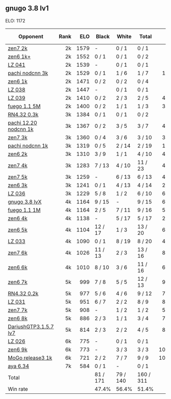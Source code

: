## gnugo 3.8 lv1 ##

ELO: 1172

Opponent | Rank | ELO | Black | White | Total | Win rate
---------|-----:|----:|-------|-------|-------|-------:
[zen7 2k](zen7%202k.md) | 2k | 1579 | - | 0 / 1 | 0 / 1 | 0.0%
[zen6 1k+](zen6%201k+.md) | 2k | 1552 | 0 / 1 | 0 / 1 | 0 / 2 | 0.0%
[LZ 041](LZ%20041.md) | 2k | 1539 | - | 0 / 1 | 0 / 1 | 0.0%
[pachi nodcnn 3k](pachi%20nodcnn%203k.md) | 2k | 1529 | 0 / 1 | 1 / 6 | 1 / 7 | 14.3%
[zen6 1k](zen6%201k.md) | 2k | 1471 | 0 / 2 | 0 / 2 | 0 / 4 | 0.0%
[LZ 038](LZ%20038.md) | 2k | 1447 | - | 0 / 1 | 0 / 1 | 0.0%
[LZ 039](LZ%20039.md) | 2k | 1410 | 0 / 2 | 2 / 3 | 2 / 5 | 40.0%
[fuego 1.1 5M](fuego%201.1%205M.md) | 2k | 1400 | 0 / 2 | 1 / 1 | 1 / 3 | 33.3%
[RN4.32 0.3k](RN4.32%200.3k.md) | 3k | 1384 | 0 / 1 | 0 / 1 | 0 / 2 | 0.0%
[pachi 12.20 nodcnn 1k](pachi%2012.20%20nodcnn%201k.md) | 3k | 1367 | 0 / 2 | 3 / 5 | 3 / 7 | 42.9%
[zen7 3k](zen7%203k.md) | 3k | 1360 | 0 / 4 | 3 / 6 | 3 / 10 | 30.0%
[pachi nodcnn 1k](pachi%20nodcnn%201k.md) | 3k | 1319 | 0 / 5 | 2 / 14 | 2 / 19 | 10.5%
[zen6 2k](zen6%202k.md) | 3k | 1310 | 3 / 9 | 1 / 1 | 4 / 10 | 40.0%
[zen7 4k](zen7%204k.md) | 3k | 1283 | 7 / 13 | 4 / 10 | 11 / 23 | 47.8%
[zen7 5k](zen7%205k.md) | 3k | 1259 | - | 6 / 13 | 6 / 13 | 46.2%
[zen6 3k](zen6%203k.md) | 3k | 1241 | 0 / 1 | 4 / 13 | 4 / 14 | 28.6%
[LZ 036](LZ%20036.md) | 3k | 1229 | 5 / 8 | 1 / 2 | 6 / 10 | 60.0%
[gnugo 3.8 lvX](gnugo%203.8%20lvX.md) | 4k | 1164 | 9 / 15 | - | 9 / 15 | 60.0%
[fuego 1.1 1M](fuego%201.1%201M.md) | 4k | 1164 | 2 / 5 | 7 / 11 | 9 / 16 | 56.3%
[zen6 4k](zen6%204k.md) | 4k | 1138 | - | 5 / 17 | 5 / 17 | 29.4%
[zen6 5k](zen6%205k.md) | 4k | 1104 | 12 / 17 | 1 / 3 | 13 / 20 | 65.0%
[LZ 033](LZ%20033.md) | 4k | 1090 | 0 / 1 | 8 / 19 | 8 / 20 | 40.0%
[zen7 6k](zen7%206k.md) | 4k | 1026 | 11 / 13 | 2 / 3 | 13 / 16 | 81.3%
[zen6 6k](zen6%206k.md) | 4k | 1010 | 8 / 10 | 3 / 6 | 11 / 16 | 68.8%
[zen6 7k](zen6%207k.md) | 5k | 999 | 7 / 8 | 5 / 5 | 12 / 13 | 92.3%
[RN4.32 0.2k](RN4.32%200.2k.md) | 5k | 977 | 5 / 6 | 4 / 6 | 9 / 12 | 75.0%
[LZ 031](LZ%20031.md) | 5k | 951 | 6 / 7 | 2 / 2 | 8 / 9 | 88.9%
[zen7 7k](zen7%207k.md) | 5k | 908 | - | 1 / 2 | 1 / 2 | 50.0%
[zen6 8k](zen6%208k.md) | 5k | 886 | 2 / 3 | 1 / 1 | 3 / 4 | 75.0%
[DariushGTP3.1.5.7 lv7](DariushGTP3.1.5.7%20lv7.md) | 5k | 814 | 2 / 3 | 2 / 2 | 4 / 5 | 80.0%
[LZ 026](LZ%20026.md) | 6k | 775 | - | 0 / 1 | 0 / 1 | 0.0%
[zen6 9k](zen6%209k.md) | 6k | 773 | - | 3 / 3 | 3 / 3 | 100.0%
[MoGo release3 1k](MoGo%20release3%201k.md) | 6k | 721 | 2 / 2 | 7 / 7 | 9 / 9 | 100.0%
[aya 6.34](aya%206.34.md) | 7k | 584 | 0 / 1 | - | 0 / 1 | 0.0%
Total | | | 81 / 171 | 79 / 140 | 160 / 311 | 
Win rate| | | 47.4% | 56.4% | 51.4% | 
